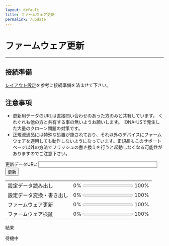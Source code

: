 ```yaml
---
layout: default
title: ファームウェア更新
permalink: /update
---
```

# ファームウェア更新
---
## 接続準備
[レイアウト設定](/iona-sb-support/setting)を参考に接続準備を済ませて下さい。

## 注意事項
- 更新用データのURLは直接問い合わせのあった方のみと共有しています。
くれぐれも他の方と共有する事の無いようお願いします。
IONA-USで発生した大量のクローン問題の対策です。
- 正規流通品には特殊な処置が施されており、それ以外のデバイスにファームウェアを適用しても動作しないようになっています。正規品もこのサポートページ以外の方法でフラッシュの書き換えを行うと起動しなくなる可能性がありますのでご注意下さい。

<script src="https://toyoshim.github.io/CH559Flasher.js/CH559Flasher.js"></script>

<div>更新データURL:
<input type="text" id="url" style="width: 75%;">
<button onclick="run();">更新</button>
</div>

| | |
|-|-|
|設定データ読み出し |0% <progress id="data_r" max=1 value=0></progress> 100%|
|設定データ変換・書き出し |0% <progress id="data_w" max=1 value=0></progress> 100%|
|ファームウェア更新 |0% <progress id="code_w" max=1 value=0></progress> 100%|
|ファームウェア検証 |0% <progress id="code_v" max=1 value=0></progress> 100%|

結果
<pre id="error">
待機中
</pre>

<script>
const hash = [
  {
    version: '1.01',
    hash: [0xff, 0x19, 0x1b, 0x84, 0x39, 0x5c, 0x0a, 0xf9, 0x41, 0x01, 0x11, 0xd0, 0x68, 0x83, 0xd2, 0xb8, 0x51, 0x67, 0x17, 0xd7, 0x8d, 0x60, 0x9a, 0x6a, 0x5a, 0xbd, 0x2e, 0xc2, 0xbb, 0x30, 0x2e, 0x73]
  },  {
    version: '1.02',
    hash: [0x87, 0x9d, 0xd9, 0xc8, 0xe1, 0x71, 0x0d, 0xf3, 0x7d, 0x4a, 0x85, 0xf0, 0xb4, 0x12, 0xfa, 0xe6, 0x34, 0xe5, 0x84, 0x62, 0x92, 0xd0, 0xe7, 0x6d, 0x7c, 0x55, 0xa7, 0xb3, 0x60, 0xdc, 0x87, 0x97]
  }, {
    version: '1.12',
    hash: [0x92, 0x07, 0xb1, 0xd1, 0xe8, 0x77, 0x50, 0x6a, 0x5e, 0xa6, 0xb4, 0xaa, 0x5e, 0xae, 0x83, 0x03, 0x66, 0xec, 0x48, 0x34, 0xfa, 0x57, 0x07, 0xca, 0x46, 0xd1, 0xcb, 0xf2, 0xc7, 0xaf, 0x77, 0x47]
  }
];
function log(text) {
  document.getElementById('error').innerText = text;
}
async function run() {
  let url = document.getElementById('url').value;
  if (!url.startsWith('http')) {
    url = 'https://iona.twintail.org/' + url;
  }
  fetch(url).then(async e => {
    const data = await e.arrayBuffer();
    const u8 = new Uint8Array(data);
    let x = u8[u8.length - 1];
    if (x > 1) {
      x--;
    }
    const size = u8.length - x - 1;
    const digest = new Uint8Array(
        await crypto.subtle.digest('SHA-256', data.slice(0, size)));
    let result = false;
    let version = '0.00';
    for (let v = 0; v < hash.length; v += 1) {
      let hash_result = true;
      for (let i = 0; i < 32; i += 1) {
        if (digest[i] != hash[v].hash[i]) {
          hash_result = false;
          break;
        }
      }
      if (hash_result) {
        version = hash[v].version;
        result = true;
        break;
      }
    }
    if (!result) {
      log('ファームウェアの取得に失敗しました');
      return;
    }
    log('ファームウェアの準備ができました (Version ' + version + ')');
    const flasher = new CH559Flasher();
    if (!await flasher.connect()) {
      const error = (flasher.error == 'claimFailed')
       ? 'デバイスが使用中'
       : flasher.error;
      log('IONA-SBへの接続に失敗: ' + error);
      return;
    }
    log('設定データ読み出し中');
    const dataReadBar = document.getElementById('data_r');
    const settings = new Uint8Array(528);
    for (let i = 0; i < 528; i += 32) {
      let size = Math.min(32, 528 - i);
      let buffer = await flasher.readDataInRange(0xf000 + i, size);
      if (!buffer) {
        log('設定データ読み出し中にエラー: ' + flasher.error);
        return;
      }
      let readData = new Uint8Array(buffer);
      for (let j = 0; j < size; j += 1) {
        settings[i + j] = readData[j];
      }
      dataReadBar.value = i / 528;
    }
    dataReadBar.value = 1;
    log('設定データ変換中');
    if (settings[0] != 'I'.charCodeAt(0) ||
        settings[1] != 'N'.charCodeAt(0) ||
        settings[2] != 'S'.charCodeAt(0) ||
        settings[3] != 'B'.charCodeAt(0) ||
        settings[4] != 1 ||
        (settings[5] != 0 && settings[5] != 2)) {
      log('設定データが壊れています');
      return;
    }
    if (settings[5] == 0) {
      // Update 1.00 to 1.02
      settings[5] = 2;  // minor version
      for (let i = 520; i < 528; i += 1) {
        settings[i] = 0;
      }
    }

    log('設定データ保存中');
    const dataWriteBar = document.getElementById('data_w');
    if (!await flasher.eraseData()) {
      log('設定データ保存中にエラー: ' + flasher.error);
      return;
    }
    for (let i = 0; i < 528; i += 32) {
      let size = Math.min(32, 528 - i);
      if (!await flasher.writeDataInRange(
          0xf000 + i, settings.buffer.slice(i, i + size))) {
        log('設定データ保存中にエラー: ' + flasher.error);
        return;
      }
      dataWriteBar.value = i / 528;
    }
    dataWriteBar.value = 1;

    log('ファームウェア更新中');
    const blockSize = ((data.byteLength + 1023) / 1024) | 0;
    const writeBar = document.getElementById('code_w');
    const verifyBar = document.getElementById('code_v');
    if (!await flasher.eraseBlock(blockSize) ||
        !await flasher.write(data, rate => writeBar.value = rate) ||
        !await flasher.verify(data, rate => verifyBar.value = rate)) {
      log('ファームウェア更新中にエラー: ' + flasher.error);
      return;
    }
    log('正常終了');
  });
}
</script>